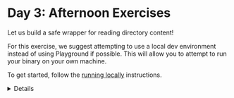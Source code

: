 # Day 3: Afternoon Exercises

Let us build a safe wrapper for reading directory content!

For this exercise, we suggest attempting to use a local dev environment instead
of using Playground if possible. This will allow you to attempt to run your
binary on your own machine.

To get started, follow the [running locally] instructions.

[running locally]: ../../cargo/running-locally.md

<details>

After looking at the exercise, you can look at the [solution] provided.

[solution]: solutions-afternoon.md

</details>
